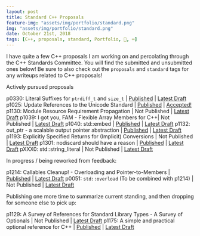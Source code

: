 ```yaml
---
layout: post
title: Standard C++ Proposals
feature-img: "assets/img/portfolio/standard.png"
img: "assets/img/portfolio/standard.png"
date: October 21st, 2018
tags: [C++, proposals, standard, Portfolio, 🚌, ⌨️]
---
```


I have quite a few C++ proposals I am working on and percolating through the C++ Standards Committee. You will find the submitted and unsubmitted ones below! Be sure to also check out the `proposals` and `standard` tags for any writeups related to C++ proposals!

Actively pursued proposals

p0330: Literal Suffixes for `ptrdiff_t` and `size_t` | [Published](https://wg21.link/p0330) | [Latest Draft](/vendor/future_cxx/papers/d0330.html)
p1025: Update References to the Unicode Standard | [Published](https://wg21.link/p1025) | [Accepted!](https://wg21.link/p1025)
p1130: Module Resource Requirement Propagation | Not Published | [Latest Draft](https://thephd.github.io/vendor/future_cxx/papers/d1130.html)
p1039: I got you, FAM - Flexible Array Members for C++| Not Published | [Latest Draft](/vendor/future_cxx/papers/d1039.html)
p1040: std::embed | [Published](https://wg21.link/p1040) | [Latest Draft](/vendor/future_cxx/papers/d1040.html)
p1132: out_ptr - a scalable output pointer abstraction | [Published](https://wg21.link/p1132) | [Latest Draft](/vendor/future_cxx/papers/d1132.html)
p1193: Explicitly Specified Returns for (Implicit) Conversions | Not Published | [Latest Draft](/vendor/future_cxx/papers/d1193.html)
p1301: nodiscard should have a reason | [Published](https://wg21.link/p1301) | [Latest Draft](/vendor/future_cxx/papers/d1301.html)
pXXX0: std::string_literal | Not Published | [Latest Draft](/vendor/future_cxx/papers/dXXX0.html)


In progress / being reworked from feedback:

p1214: Callables Cleanup! - Overloading and Pointer-to-Members | [Published](https://wg21.link/p1214) | [Latest Draft](/vendor/future_cxx/papers/d1214.html)
p0051: `std::overload` (To be combined with p1214) | Not Published | [Latest Draft](/vendor/future_cxx/papers/d0051.html)


Publishing one more time to summarize current standing, and then dropping for someone else to pick up:

p1129: A Survey of References for Standard Library Types - A Survey of Optionals | Not Published | [Latest Draft](/vendor/future_cxx/papers/d1129.html)
p1175: A simple and practical optional reference for C++ | [Published](https://wg21.link/p1175) | [Latest Draft](/vendor/future_cxx/papers/d1175.html)
